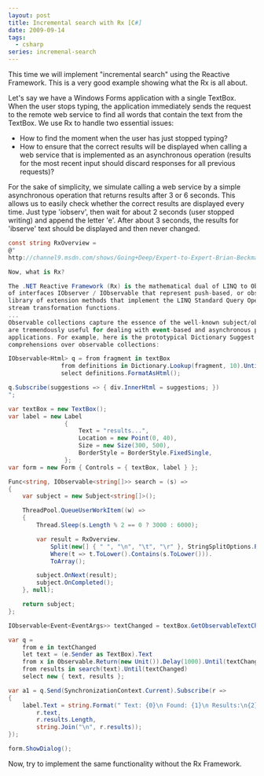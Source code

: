 ```yaml
---
layout: post
title: Incremental search with Rx [C#]
date: 2009-09-14
tags:
  - csharp
series: incremenal-search
---
```

This time we will implement "incremental search" using the Reactive Framework. This is a very good example showing what the Rx is all about.

Let's say we have a Windows Forms application with a single TextBox. When the user stops typing, the application immediately sends the request to the remote web service to find all words that contain the text from the TextBox. We use Rx to handle two essential issues:

- How to find the moment when the user has just stopped typing?
- How to ensure that the correct results will be displayed when calling a web service that is implemented as an asynchronous operation (results for the most recent input should discard responses for all previous requests)?

For the sake of simplicity, we simulate calling a web service by a simple asynchronous operation that returns results after 3 or 6 seconds. This allows us to easily check whether the correct results are displayed every time. Just type 'iobserv', then wait for about 2 seconds (user stopped writing) and append the letter 'e'. After about 3 seconds, the results for 'ibserve' text should be displayed and then never changed.

```csharp
const string RxOverview =
@"
http://channel9.msdn.com/shows/Going+Deep/Expert-to-Expert-Brian-Beckman-and-Erik-Meijer-Inside-the-NET-Reactive-Framework-Rx/

Now, what is Rx?

The .NET Reactive Framework (Rx) is the mathematical dual of LINQ to Objects. It consists of a pair 
of interfaces IObserver / IObservable that represent push-based, or observable, collections, plus a 
library of extension methods that implement the LINQ Standard Query Operators and other useful 
stream transformation functions.
... 
Observable collections capture the essence of the well-known subject/observer design pattern, and 
are tremendously useful for dealing with event-based and asynchronous programming, i.e. AJAX-style 
applications. For example, here is the prototypical Dictionary Suggest written using LINQ query 
comprehensions over observable collections:

IObservable<Html> q = from fragment in textBox
               from definitions in Dictionary.Lookup(fragment, 10).Until(textBox)
               select definitions.FormatAsHtml();

q.Subscribe(suggestions => { div.InnerHtml = suggestions; })
";

var textBox = new TextBox();
var label = new Label
                {
                    Text = "results...",
                    Location = new Point(0, 40),
                    Size = new Size(300, 500),
                    BorderStyle = BorderStyle.FixedSingle,                                
                };
var form = new Form { Controls = { textBox, label } };

Func<string, IObservable<string[]>> search = (s) =>
{
    var subject = new Subject<string[]>();

    ThreadPool.QueueUserWorkItem((w) =>
    {
        Thread.Sleep(s.Length % 2 == 0 ? 3000 : 6000);

        var result = RxOverview.
            Split(new[] { " ", "\n", "\t", "\r" }, StringSplitOptions.RemoveEmptyEntries).
            Where(t => t.ToLower().Contains(s.ToLower())).
            ToArray();

        subject.OnNext(result);
        subject.OnCompleted();
    }, null);

    return subject;
};

IObservable<Event<EventArgs>> textChanged = textBox.GetObservableTextChanged();

var q =
    from e in textChanged
    let text = (e.Sender as TextBox).Text
    from x in Observable.Return(new Unit()).Delay(1000).Until(textChanged)  // first issue
    from results in search(text).Until(textChanged)                         // second issue
    select new { text, results };

var a1 = q.Send(SynchronizationContext.Current).Subscribe(r =>
{
    label.Text = string.Format(" Text: {0}\n Found: {1}\n Results:\n{2}",
        r.text,
        r.results.Length,
        string.Join("\n", r.results));
});

form.ShowDialog();
```

Now, try to implement the same functionality without the Rx Framework.